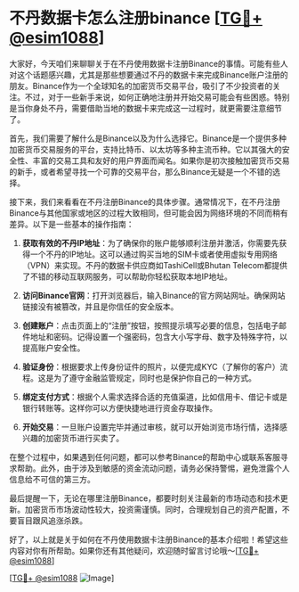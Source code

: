 # 不丹数据卡怎么注册binance [[TG💪+ @esim1088](https://t.me/s/esim1088)]

大家好，今天咱们来聊聊关于在不丹使用数据卡注册Binance的事情。可能有些人对这个话题感兴趣，尤其是那些想要通过不丹的数据卡来完成Binance账户注册的朋友。Binance作为一个全球知名的加密货币交易平台，吸引了不少投资者的关注。不过，对于一些新手来说，如何正确地注册并开始交易可能会有些困惑。特别是当你身处不丹，需要借助当地的数据卡来完成这一过程时，就更需要注意细节了。

首先，我们需要了解什么是Binance以及为什么选择它。Binance是一个提供多种加密货币交易服务的平台，支持比特币、以太坊等多种主流币种。它以其强大的安全性、丰富的交易工具和友好的用户界面而闻名。如果你是初次接触加密货币交易的新手，或者希望寻找一个可靠的交易平台，那么Binance无疑是一个不错的选择。

接下来，我们来看看在不丹注册Binance的具体步骤。通常情况下，在不丹注册Binance与其他国家或地区的过程大致相同，但可能会因为网络环境的不同而稍有差异。以下是一些基本的操作指南：

1. **获取有效的不丹IP地址**：为了确保你的账户能够顺利注册并激活，你需要先获得一个不丹的IP地址。这可以通过购买当地的SIM卡或者使用虚拟专用网络（VPN）来实现。不丹的数据卡供应商如TashiCell或Bhutan Telecom都提供了不错的移动互联网服务，可以帮助你轻松获取本地IP地址。

2. **访问Binance官网**：打开浏览器后，输入Binance的官方网站网址。确保网站链接没有被篡改，并且是你信任的安全版本。

3. **创建账户**：点击页面上的“注册”按钮，按照提示填写必要的信息，包括电子邮件地址和密码。记得设置一个强密码，包含大小写字母、数字及特殊字符，以提高账户安全性。

4. **验证身份**：根据要求上传身份证件的照片，以便完成KYC（了解你的客户）流程。这是为了遵守金融监管规定，同时也是保护你自己的一种方式。

5. **绑定支付方式**：根据个人需求选择合适的充值渠道，比如信用卡、借记卡或是银行转账等。这样你可以方便快捷地进行资金存取操作。

6. **开始交易**：一旦账户设置完毕并通过审核，就可以开始浏览市场行情，选择感兴趣的加密货币进行买卖了。

在整个过程中，如果遇到任何问题，都可以参考Binance的帮助中心或联系客服寻求帮助。此外，由于涉及到敏感的资金流动问题，请务必保持警惕，避免泄露个人信息给不可信的第三方。

最后提醒一下，无论在哪里注册Binance，都要时刻关注最新的市场动态和技术更新。加密货币市场波动性较大，投资需谨慎。同时，合理规划自己的资产配置，不要盲目跟风追涨杀跌。

好了，以上就是关于如何在不丹使用数据卡注册Binance的基本介绍啦！希望这些内容对你有所帮助。如果你还有其他疑问，欢迎随时留言讨论哦～[[TG💪+ @esim1088](https://t.me/s/esim1088)]

[[TG💪+ @esim1088](https://t.me/s/esim1088) ![Image](https://i.postimg.cc/4NQfJmqS/Snipaste-2025-05-13-00-14-12.png)]
